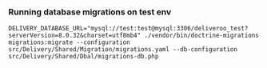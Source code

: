 ### Running database migrations on test env
```shell
DELIVERY_DATABASE_URL="mysql://test:test@mysql:3306/deliveroo_test?serverVersion=8.0.32&charset=utf8mb4" ./vendor/bin/doctrine-migrations migrations:migrate --configuration src/Delivery/Shared/Migration/migrations.yaml --db-configuration src/Delivery/Shared/Dbal/migrations-db.php
```